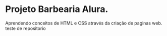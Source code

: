 Projeto Barbearia Alura.
========================

Aprendendo conceitos de HTML e CSS através da criação de paginas web.
teste de repositorio

